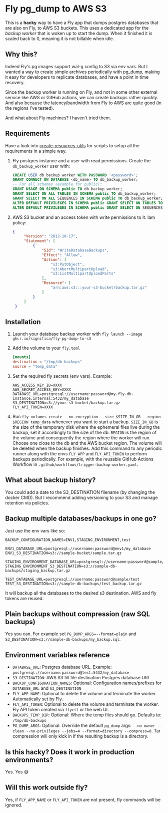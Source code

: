 # Fly pg_dump to AWS S3

This is a **hacky** way to have a Fly app that dumps postgres databases that are also on Fly, to AWS S3 buckets.
This uses a dedicated app for the *backup worker* that is woken up to start the dump. When it finished it is scaled back to 0, meaning it is not billable when idle.


## Why this?

Indeed Fly's pg images support wal-g config to S3 via env vars. But I wanted a way to create simple archives periodically with pg_dump, making it easy for developers to replicate databases, and have a point in time recovery.

Since the backup worker is running on Fly, and not in some other external service like AWS or GitHub actions, we can create backups rather quickly. And also because the latency/bandwidth from Fly to AWS are quite good (in the regions I've tested).

And what about Fly machines? I haven't tried them.


## Requirements

Have a look into [create-resources-utils](./create-resources-utils) for scripts to setup all the requirements in a simple way.

1. Fly postgres instance and a user with read permissions.
   Create the `db_backup_worker` user with:
    ```sql
    CREATE USER db_backup_worker WITH PASSWORD '<password>';
    GRANT CONNECT ON DATABASE <db_name> TO db_backup_worker;
    -- For all schemas (example for public):
    GRANT USAGE ON SCHEMA public TO db_backup_worker;
    GRANT SELECT ON ALL TABLES IN SCHEMA public TO db_backup_worker;
    GRANT SELECT ON ALL SEQUENCES IN SCHEMA public TO db_backup_worker;
    ALTER DEFAULT PRIVILEGES IN SCHEMA public GRANT SELECT ON TABLES TO db_backup_worker;
    ALTER DEFAULT PRIVILEGES IN SCHEMA public GRANT SELECT ON SEQUENCES TO db_backup_worker;
    ```

2. AWS S3 bucket and an access token with write permissions to it.
   Iam policy:
   ```json
   {
        "Version": "2012-10-17",
        "Statement": [
            {
                "Sid": "WriteDatabaseBackups",
                "Effect": "Allow",
                "Action": [
                    "s3:PutObject",
                    "s3:AbortMultipartUpload",
                    "s3:ListMultipartUploadParts"
                ],
                "Resource": [
                    "arn:aws:s3:::your-s3-bucket/backup.tar.gz"
                ]
            }
        ]
    }
   ```


## Installation

1. Launch your database backup worker with `fly launch --image ghcr.io/significa/fly-pg-dump-to-s3`

2. Add the volume to your `fly.toml`
    ```toml
    [mounts]
    destination = "/tmp/db-backups"
    source = "temp_data"
    ```

3. Set the required fly secrets (env vars). Example:
    ```env
    AWS_ACCESS_KEY_ID=XXXX
    AWS_SECRET_ACCESS_KEY=XXXX
    DATABASE_URL=postgresql://username:password@my-fly-db-instance.internal:5432/my_database
    S3_DESTINATION=s3://your-s3-bucket/backup.tar.gz
    FLY_API_TOKEN=XXXX
    ```

4. Run `fly volumes create --no-encryption --size $SIZE_IN_GB --region $REGION temp_data` whenever you want to start a backup.
   `SIZE_IN_GB` is the size of the temporary disk where the ephemeral files live during the backup, set it accordingly to the size of the db.
   `REGION` is the region of the volume and consequently the region where the worker will run. Choose one close to the db and the AWS bucket region.
   The volume will be deleted when the backup finishes.
   Add this command to any periodic runner along with the envs `FLY_APP` and `FLY_API_TOKEN` to perform backups periodically.
   For example, with the reusable GitHub Actions Workflow in `.github/workflows/trigger-backup-worker.yaml`.

## What about backup history?

You could add a date to the S3_DESTINATION filename (by changing the docker CMD). But I recommend adding versioning to your S3 and manage retention via policies.


## Backup multiple databases/backups in one go?

Just use the env vars like so:

```env
BACKUP_CONFIGURATION_NAMES=ENV1,STAGING_ENVIRONMENT,test

ENV1_DATABASE_URL=postgresql://username:password@env1/my_database
ENV1_S3_DESTINATION=s3://sample-bucket/sample.tar.gz

STAGING_ENVIRONMENT_DATABASE_URL=postgresql://username:password@sample/staging
STAGING_ENVIRONMENT_S3_DESTINATION=s3://sample-db-backups/staging_backup.tar.gz

TEST_DATABASE_URL=postgresql://username:password@sample/test
TEST_S3_DESTINATION=s3://sample-db-backups/test_backup.tar.gz
```

It will backup all the databases to the desired s3 destination. AWS and fly tokens are reused.


## Plain backups without compression (raw SQL backups)

Yes you can.
For example set `PG_DUMP_ARGS=--format=plain` and `S3_DESTINATION=s3://sample-db-backups/my_backup.sql`.

## Environment variables reference

- `DATABASE_URL`: Postgres database URL. Example: `postgresql://username:password@test:5432/my_database`
- `S3_DESTINATION`: AWS S3 fill file destination Postgres database URl
- `BACKUP_CONFIGURATION_NAMES`: Optional: Configuration names/prefixes for `DATABASE_URL` and `S3_DESTINATION`
- `FLY_APP_NAME`:  Optional to delete the volume and terminate the worker. Automatically set by Fly.
- `FLY_API_TOKEN`: Optional to delete the volume and terminate the worker. Fly API token created via `flyctl` or the web UI.
- `BACKUPS_TEMP_DIR`: Optional: Where the temp files should go. Defaults to: `/tmp/db-backups`
- `PG_DUMP_ARGS`: Optional: Override the default `pg_dump` args: `--no-owner --clean --no-privileges --jobs=4 --format=directory --compress=0`. Tar compression will only kick in if the resulting backup is a directory.


## Is this hacky? Does it work in production environments?

Yes. Yes :sweat_smile:


## Will this work outside fly?

Yes, if `FLY_APP_NAME` or `FLY_API_TOKEN` are not present, fly commands will be ignored.
